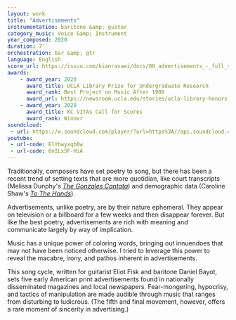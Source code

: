 ```yaml
---
layout: work
title: "Advertisements"
instrumentation: baritone &amp; guitar
category_music: Voice &amp; Instrument
year_composed: 2020
duration: 7'
orchestration: bar &amp; gtr
language: English
score_url: https://issuu.com/kianravaei/docs/00_advertisements_-_full_score_-_ed_4
awards:
    - award_year: 2020
      award_title: UCLA Library Prize for Undergraduate Research
      award_rank: Best Project on Music After 1900
      award_url: https://newsroom.ucla.edu/stories/ucla-library-honors-stellar-undergraduate-researchers
    - award_year: 2020
      award_title: KC VITAs Call for Scores
      award_rank: Winner
soundcloud: 
 - url: https://w.soundcloud.com/player/?url=https%3A//api.soundcloud.com/tracks/898596886&color=%23ff5500&auto_play=false&hide_related=false&show_comments=true&show_user=true&show_reposts=false&show_teaser=true&visual=true
youtube:
 - url-code: ElYbwyxqb0w
 - url-code: 6nILx5F-HiA
---
```


Traditionally, composers have set poetry to song, but there has been a recent trend of setting texts that are more quotidian, like court transcripts (Melissa Dunphy's <a href="http://www.melissadunphy.com/composition.php?id=7" target="_blank"><i>The Gonzales Cantata</i></a>) and demographic data (Caroline Shaw's <a href="https://carolineshaw.com/tothehands/" target="_blank"><i>To The Hands</i></a>).

Advertisements, unlike poetry, are by their nature ephemeral. They appear on television or a billboard for a few weeks and then disappear forever. But like the best poetry, advertisements are rich with meaning and communicate largely by way of implication.

Music has a unique power of coloring words, bringing out innuendoes that may not have been noticed otherwise. I tried to leverage this power to reveal the macabre, irony, and pathos inherent in advertisements.

This song cycle, written for guitarist Eliot Fisk and baritone Daniel Bayot, sets five early American print advertisements found in nationally disseminated magazines and local newspapers. Fear-mongering, hypocrisy, and tactics of manipulation are made audible through music that ranges from disturbing to ludicrous. (The fifth and final movement, however, offers a rare moment of sincerity in advertising.)

<!--Facebook video-->
<!--
<div class="center flex-video">
    <iframe src="https://www.facebook.com/plugins/video.php?href=https%3A%2F%2Fwww.facebook.com%2Fuclalibrary%2Fvideos%2F866026133918646%2F&show_text=0&width=560" width="560" height="315" style="border:none;overflow:hidden" scrolling="no" frameborder="0" allowTransparency="true" allowFullScreen="true"></iframe>
</div>-->
